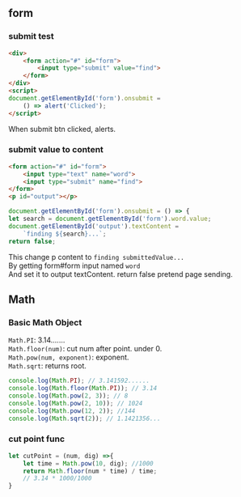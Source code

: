 ## form
### submit test
```html
<div>
    <form action="#" id="form">
        <input type="submit" value="find">
    </form>
</div>
<script>
document.getElementById('form').onsubmit = 
    () => alert('Clicked');
</script>
```
When submit btn clicked, alerts.   
### submit value to content
```html
<form action="#" id="form">
    <input type="text" name="word">
    <input type="submit" name="find">
</form>
<p id="output"></p>
```
```js
document.getElementById('form').onsubmit = () => {
let search = document.getElementById('form').word.value;
document.getElementById('output').textContent = 
    `finding ${search}...`;
return false;
```
This change p content to `finding submittedValue...`  
By getting form#form input named `word`  
And set it to output textContent.
return false pretend page sending.



## Math
### Basic Math Object
`Math.PI`: 3.14.......  
`Math.floor(num)`: cut num after point. under 0.  
`Math.pow(num, exponent)`: exponent.  
`Math.sqrt`: returns root.  
```js
console.log(Math.PI); // 3.141592......
console.log(Math.floor(Math.PI)); // 3.14
console.log(Math.pow(2, 3)); // 8
console.log(Math.pow(2, 10)); // 1024
console.log(Math.pow(12, 2)); //144
console.log(Math.sqrt(2)); // 1.1421356...
```
### cut point func

```js
let cutPoint = (num, dig) =>{
    let time = Math.pow(10, dig); //1000
    return Math.floor(num * time) / time;
    // 3.14 * 1000/1000
}
```

